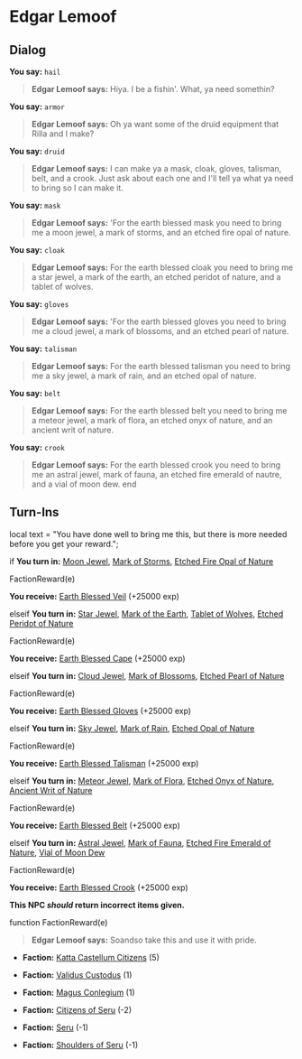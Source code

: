 # Edgar Lemoof
## Dialog

**You say:** `hail`



>**Edgar Lemoof says:** Hiya. I be a fishin'. What, ya need somethin?

**You say:** `armor`



>**Edgar Lemoof says:** Oh ya want some of the druid equipment that Rilla and I make?

**You say:** `druid`



>**Edgar Lemoof says:** I can make ya a mask, cloak, gloves, talisman, belt, and a crook. Just ask about each one and I'll tell ya what ya need to bring so I can make it.

**You say:** `mask`



>**Edgar Lemoof says:** 'For the earth blessed mask you need to bring me a moon jewel, a mark of storms, and an etched fire opal of nature.

**You say:** `cloak`



>**Edgar Lemoof says:** For the earth blessed cloak you need to bring me a star jewel, a mark of the earth, an etched peridot of nature, and a tablet of wolves.

**You say:** `gloves`



>**Edgar Lemoof says:** 'For the earth blessed gloves you need to bring me a cloud jewel, a mark of blossoms, and an etched pearl of nature.

**You say:** `talisman`



>**Edgar Lemoof says:** For the earth blessed talisman you need to bring me a sky jewel, a mark of rain, and an etched opal of nature.

**You say:** `belt`



>**Edgar Lemoof says:** For the earth blessed belt you need to bring me a meteor jewel, a mark of flora, an etched onyx of nature, and an ancient writ of nature.

**You say:** `crook`



>**Edgar Lemoof says:** For the earth blessed crook you need to bring me an astral jewel, mark of fauna, an etched fire emerald of nautre, and a vial of moon dew.
end

## Turn-Ins



local text = "You have done well to bring me this, but there is more needed before you get your reward.";



if **You turn in:** [Moon Jewel](/item/4489), [Mark of Storms](/item/5097), [Etched Fire Opal of Nature](/item/5098)


FactionReward(e)


 **You receive:**  [Earth Blessed Veil](/item/3769) (+25000 exp)

elseif **You turn in:** [Star Jewel](/item/4490), [Mark of the Earth](/item/5099), [Tablet of Wolves](/item/5107), [Etched Peridot of Nature](/item/6395)


FactionReward(e)


 **You receive:**  [Earth Blessed Cape](/item/3770) (+25000 exp)

elseif **You turn in:** [Cloud Jewel](/item/4491), [Mark of Blossoms](/item/5108), [Etched Pearl of Nature](/item/5109)


FactionReward(e)


 **You receive:**  [Earth Blessed Gloves](/item/3771) (+25000 exp)

elseif **You turn in:** [Sky Jewel](/item/4492), [Mark of Rain](/item/5110), [Etched Opal of Nature](/item/5116)


FactionReward(e)


 **You receive:**  [Earth Blessed Talisman](/item/3772) (+25000 exp)

elseif **You turn in:** [Meteor Jewel](/item/4493), [Mark of Flora](/item/5117), [Etched Onyx of Nature](/item/5118), [Ancient Writ of Nature](/item/5119)


FactionReward(e)


 **You receive:**  [Earth Blessed Belt](/item/3773) (+25000 exp)

elseif **You turn in:** [Astral Jewel](/item/4494), [Mark of Fauna](/item/5129), [Etched Fire Emerald of Nature](/item/5190), [Vial of Moon Dew](/item/5191)


FactionReward(e)


 **You receive:**  [Earth Blessed Crook](/item/3774) (+25000 exp)

**This NPC *should* return incorrect items given.**

function FactionReward(e)

>**Edgar Lemoof says:** Soandso take this and use it with pride.

* __Faction:__ [Katta Castellum Citizens](/faction/1502) (5)

* __Faction:__ [Validus Custodus](/faction/1503) (1)

* __Faction:__ [Magus Conlegium](/faction/1504) (1)

* __Faction:__ [Citizens of Seru](/faction/1499) (-2)

* __Faction:__ [Seru](/faction/1483) (-1)

* __Faction:__ [Shoulders of Seru](/faction/1487) (-1)